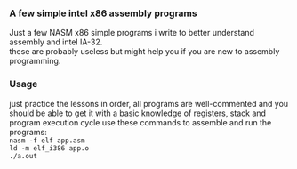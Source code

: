 ### A few simple intel x86 assembly programs  
Just a few NASM x86 simple programs i write to better understand assembly and intel IA-32.  
these are probably useless but might help you if you are new to assembly programming.    

### Usage  
just practice the lessons in order, all programs are well-commented and you should be able to get it with a basic knowledge of registers, stack and program execution cycle
use these commands to assemble and run the programs:  
`nasm -f elf app.asm`  
`ld -m elf_i386 app.o`  
`./a.out`  


